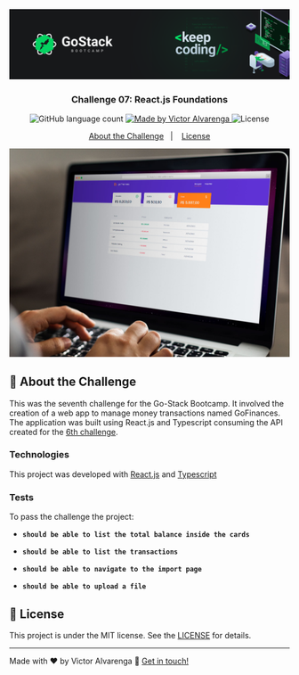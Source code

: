 <img alt="GoStack Banner" src="./readme_files/banner.png" />

<h3 align="center">
  Challenge 07: React.js Foundations
</h3>

<p align="center">
  <img alt="GitHub language count" src="https://img.shields.io/github/languages/count/thadeucity/go-stack_challenge_07?color=%2304D361">

  <a href="https://github.com/thadeucity">
    <img alt="Made by Victor Alvarenga" src="https://img.shields.io/badge/made%20by-Victor Alvarenga-%2304D361">
  </a>

  <img alt="License" src="https://img.shields.io/badge/license-MIT-%2304D361">

</p>

<p align="center">
  <a href="#rocket-about-the-challenge">About the Challenge</a>&nbsp;&nbsp;&nbsp;|&nbsp;&nbsp;&nbsp;
  <a href="#memo-license">License</a>
</p>

<img alt="GoStack Banner" src="./readme_files/example.jpg" />

## :rocket: About the Challenge

This was the seventh challenge for the Go-Stack Bootcamp. It involved the creation of a web app to manage money transactions named GoFinances. The application was built using React.js and Typescript consuming the API created for the [6th challenge](https://github.com/thadeucity/go-stack_challenge_06).

### Technologies
This project was developed with [React.js](https://reactjs.org/) and [Typescript](https://www.typescriptlang.org/)


### Tests

To pass the challenge the project:

- **`should be able to list the total balance inside the cards`**

- **`should be able to list the transactions`**

- **`should be able to navigate to the import page`**

- **`should be able to upload a file`**


## :memo: License

This project is under the MIT license. See the [LICENSE](LICENSE.md) for details.

---

Made with ♥ by Victor Alvarenga :wave: [Get in touch!](https://www.linkedin.com/in/victoralvarenga/)
